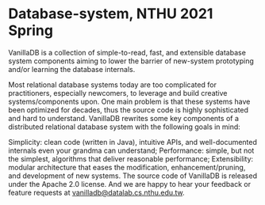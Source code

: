 # Database-system, NTHU 2021 Spring
VanillaDB is a collection of simple-to-read, fast, and extensible database system components aiming to lower the barrier of new-system prototyping and/or learning the database internals.

Most relational database systems today are too complicated for practitioners, especially newcomers, to leverage and build creative systems/components upon. One main problem is that these systems have been optimized for decades, thus the source code is highly sophisticated and hard to understand. VanillaDB rewrites some key components of a distributed relational database system with the following goals in mind:

Simplicity: clean code (written in Java), intuitive APIs, and well-documented internals even your grandma can understand;
Performance: simple, but not the simplest, algorithms that deliver reasonable performance;
Extensibility: modular architecture that eases the modification, enhancement/pruning, and development of new systems.
The source code of VanillaDB is released under the Apache 2.0 license. And we are happy to hear your feedback or feature requests at vanilladb@datalab.cs.nthu.edu.tw.
